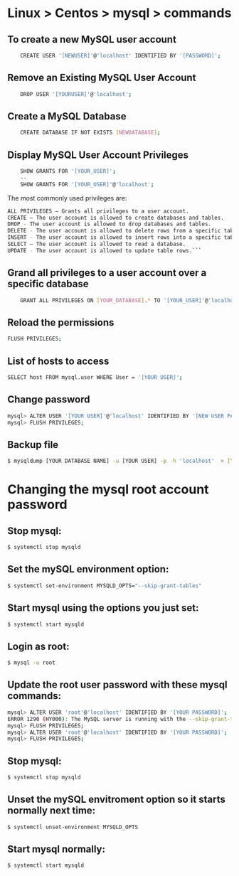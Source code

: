 # Linux > Centos > mysql > commands

## To create a new MySQL user account

``` bash
    CREATE USER '[NEWUSER]'@'localhost' IDENTIFIED BY '[PASSWORD]';
```
## Remove an Existing MySQL User Account

``` bash
    DROP USER '[YOURUSER]'@'localhost';
```
## Create a MySQL Database

``` bash
    CREATE DATABASE IF NOT EXISTS [NEWDATABASE];
```
## Display MySQL User Account Privileges

``` bash
    SHOW GRANTS FOR '[YOUR_USER]';
    --
    SHOW GRANTS FOR '[YOUR_USER]'@'localhost';
```
The most commonly used privileges are:
``` bash
ALL PRIVILEGES – Grants all privileges to a user account.
CREATE – The user account is allowed to create databases and tables.
DROP - The user account is allowed to drop databases and tables.
DELETE - The user account is allowed to delete rows from a specific table.
INSERT - The user account is allowed to insert rows into a specific table.
SELECT – The user account is allowed to read a database.
UPDATE - The user account is allowed to update table rows.```
```
## Grand all privileges to a user account over a specific database

``` bash
    GRANT ALL PRIVILEGES ON [YOUR_DATABASE].* TO '[YOUR_USER]'@'localhost';
```
##  Reload the permissions
```bash 
FLUSH PRIVILEGES;
```
## List of hosts to access
``` bash 
SELECT host FROM mysql.user WHERE User = '[YOUR USER]';
```

## Change password
```bash
mysql> ALTER USER '[YOUR USER]'@'localhost' IDENTIFIED BY '[NEW USER PASSWORD]';
mysql> FLUSH PRIVILEGES;
```

## Backup file
```bash
$ mysqldump [YOUR DATABASE NAME] -u [YOUR USER] -p -h 'localhost'  > [YOUR/PATH/TO/FILE].sql 
```
# Changing the mysql root account password
## Stop mysql:
```bash
$ systemctl stop mysqld
```
## Set the mySQL environment option:
```bash
$ systemctl set-environment MYSQLD_OPTS="--skip-grant-tables"
```
## Start mysql using the options you just set:
```bash
$ systemctl start mysqld
```
## Login as root:
```bash
$ mysql -u root
```
## Update the root user password with these mysql commands:
```bash
mysql> ALTER USER 'root'@'localhost' IDENTIFIED BY '[YOUR PASSWORD]';
ERROR 1290 (HY000): The MySQL server is running with the --skip-grant-tables option so it cannot execute this statement
mysql> FLUSH PRIVILEGES;
mysql> ALTER USER 'root'@'localhost' IDENTIFIED BY '[YOUR PASSWORD]';
mysql> FLUSH PRIVILEGES;
```
## Stop mysql:
```bash
$ systemctl stop mysqld
```
## Unset the mySQL envitroment option so it starts normally next time:
```bash
$ systemctl unset-environment MYSQLD_OPTS
```
## Start mysql normally:
```bash
$ systemctl start mysqld
```
